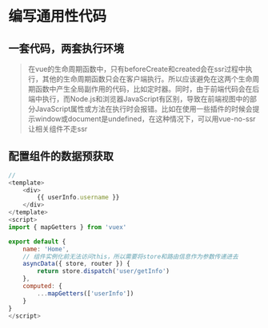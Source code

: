 <!--
 * @Description: 
 * @Autor: ZFY
 * @Date: 2019-11-22 19:16:41
 * @LastEditTime: 2019-11-22 19:26:40
 -->
# 编写通用性代码

## 一套代码，两套执行环境
> 在vue的生命周期函数中，只有beforeCreate和created会在ssr过程中执行，其他的生命周期函数只会在客户端执行。所以应该避免在这两个生命周期函数中产生全局副作用的代码，比如定时器。同时，由于前端代码会在后端中执行，而Node.js和浏览器JavaScript有区别，导致在前端视图中的部分JavaScript属性或方法在执行时会报错。比如在使用一些插件的时候会提示window或document是undefined，在这种情况下，可以用vue-no-ssr让相关组件不走ssr


## 配置组件的数据预获取
```js
//
<template>
	<div>
		{{ userInfo.username }}
	</div>
</template>
<script>
import { mapGetters } from 'vuex'

export default {
	name: 'Home',
	// 组件实例化前无法访问this，所以需要将store和路由信息作为参数传递进去
	asyncData({ store, router }) {
		return store.dispatch('user/getInfo')
	},
	computed: {
		...mapGetters(['userInfo'])
	}
}
</script>
```